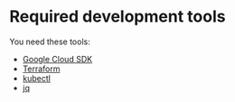 # Required development tools

You need these tools:

 * [Google Cloud SDK](https://cloud.google.com/sdk)
 * [Terraform](https://terraform.io)
 * [kubectl](https://kubernetes.io/docs/tasks/tools/install-kubectl/)
 * [jq](https://stedolan.github.io/jq/)
